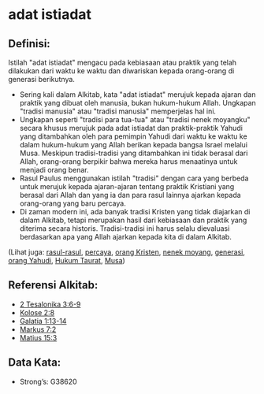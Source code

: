 # adat istiadat

## Definisi:

Istilah "adat istiadat" mengacu pada kebiasaan atau praktik yang telah dilakukan dari waktu ke waktu dan diwariskan kepada orang-orang di generasi berikutnya.

* Sering kali dalam Alkitab, kata "adat istiadat" merujuk kepada ajaran dan praktik yang dibuat oleh manusia, bukan hukum-hukum Allah. Ungkapan "tradisi manusia" atau "tradisi manusia" memperjelas hal ini.
* Ungkapan seperti "tradisi para tua-tua" atau "tradisi nenek moyangku" secara khusus merujuk pada adat istiadat dan praktik-praktik Yahudi yang ditambahkan oleh para pemimpin Yahudi dari waktu ke waktu ke dalam hukum-hukum yang Allah berikan kepada bangsa Israel melalui Musa. Meskipun tradisi-tradisi yang ditambahkan ini tidak berasal dari Allah, orang-orang berpikir bahwa mereka harus menaatinya untuk menjadi orang benar.
* Rasul Paulus menggunakan istilah "tradisi" dengan cara yang berbeda untuk merujuk kepada ajaran-ajaran tentang praktik Kristiani yang berasal dari Allah dan yang ia dan para rasul lainnya ajarkan kepada orang-orang yang baru percaya.
* Di zaman modern ini, ada banyak tradisi Kristen yang tidak diajarkan di dalam Alkitab, tetapi merupakan hasil dari kebiasaan dan praktik yang diterima secara historis. Tradisi-tradisi ini harus selalu dievaluasi berdasarkan apa yang Allah ajarkan kepada kita di dalam Alkitab.

(Lihat juga: [rasul-rasul](../kt/apostle.md), [percaya](../kt/believe.md), [orang Kristen](../kt/christian.md), [nenek moyang](../other/father.md), [generasi](../other/generation.md), [orang Yahudi](../kt/jew.md), [Hukum Taurat](../kt/lawofmoses.md), [Musa](../names/moses.md))

## Referensi Alkitab:

* [2 Tesalonika 3:6-9](rc://en/tn/help/2th/03/06)
* [Kolose 2:8](rc://en/tn/help/col/02/08)
* [Galatia 1:13-14](rc://en/tn/help/gal/01/13)
* [Markus 7:2](rc://en/tn/help/mrk/07/02)
* [Matius 15:3](rc://en/tn/help/mat/15/03)

## Data Kata:

* Strong’s: G38620
